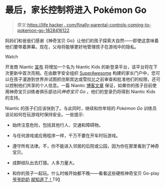 # 最后，家长控制将进入 Pokémon Go

> 原文:[https://life hacker . com/finally-parental-controls-coming-to-pokemon-go-1828416122](https://lifehacker.com/finally-parental-controls-are-coming-to-pokemon-go-1828416122)

妈妈们和爸爸们感谢《神奇宝贝 Go》让他们的孩子探索大自然——即使这意味着他们要带着屏幕。现在，父母将能够更好地管理孩子在游戏中的隐私。

Watch

开发商 Niantic [宣布](https://pokemongolive.com/en/post/niantickids/) 将增加一个名为 Niantic Kids 的新登录平台，该平台将在下次更新中首次亮相。在由数字安全组织 [SuperAwesome](https://www.superawesome.tv/) 构建的家长门户中，您可以在孩子漫游到世界并试图抓住斯宾达或雪拉比之前审查和批准他们的权限，还可以控制他们共享的个人信息。一篇 Niantic [博客文章](https://pokemongolive.com/en/post/niantickids/) 保证，如果你的孩子目前使用神奇宝贝训练者俱乐部访问*神奇宝贝 Go* ，他们的登录仍将得到 Niantic Kids 的支持。

Niantic 的孩子们应该快到了。与此同时，继续和你年轻的 *Pokémon Go* 训练员谈论如何在玩游戏时保持安全。一些提示:

*   始终注意危险，包括其他行人、交通和障碍物。

*   与任何游戏或应用程序一样，千万不要在开车时玩游戏。
*   遵守所有法律。不，你不能进入邻居的后院或公园，因为你在那里看到了神奇宝贝。
*   成群结队出去打猎。人多力量大。
*   和你的孩子一起玩。什么时候开始都不晚——看看这些硬核神奇宝贝 Go-play[爷爷奶奶](https://www.reddit.com/r/gaming/comments/94l8rq/my_grandparents_hardcore_pokemon_go_players/) [就知道了！](https://www.reddit.com/r/gaming/comments/94l8rq/my_grandparents_hardcore_pokemon_go_players/)T9】